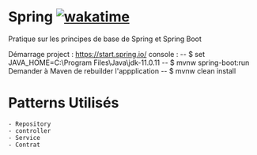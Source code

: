 # Spring [![wakatime](https://wakatime.com/badge/github/josue-lubaki/SpringBoot-Pratices.svg)](https://wakatime.com/badge/github/josue-lubaki/SpringBoot-Pratices)
 Pratique sur les principes de base de Spring et Spring Boot

Démarrage project : https://start.spring.io/
console :
-- $ set JAVA_HOME=C:\Program Files\Java\jdk-11.0.11
-- $ mvnw spring-boot:run
Demander à Maven de rebuilder l'appplication
-- $ mvnw clean install

# Patterns Utilisés
    - Repository
    - controller
    - Service
    - Contrat
